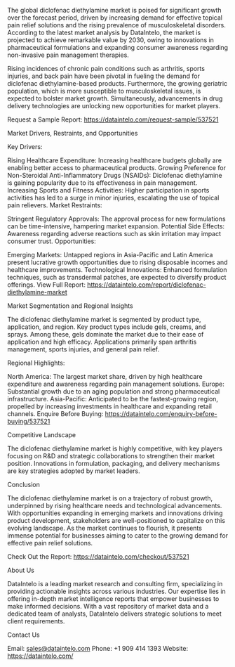 The global diclofenac diethylamine market is poised for significant growth over the forecast period, driven by increasing demand for effective topical pain relief solutions and the rising prevalence of musculoskeletal disorders. According to the latest market analysis by DataIntelo, the market is projected to achieve remarkable value by 2030, owing to innovations in pharmaceutical formulations and expanding consumer awareness regarding non-invasive pain management therapies.

Rising incidences of chronic pain conditions such as arthritis, sports injuries, and back pain have been pivotal in fueling the demand for diclofenac diethylamine-based products. Furthermore, the growing geriatric population, which is more susceptible to musculoskeletal issues, is expected to bolster market growth. Simultaneously, advancements in drug delivery technologies are unlocking new opportunities for market players.

Request a Sample Report: https://dataintelo.com/request-sample/537521

Market Drivers, Restraints, and Opportunities

Key Drivers:

Rising Healthcare Expenditure: Increasing healthcare budgets globally are enabling better access to pharmaceutical products.
Growing Preference for Non-Steroidal Anti-Inflammatory Drugs (NSAIDs): Diclofenac diethylamine is gaining popularity due to its effectiveness in pain management.
Increasing Sports and Fitness Activities: Higher participation in sports activities has led to a surge in minor injuries, escalating the use of topical pain relievers.
Market Restraints:

Stringent Regulatory Approvals: The approval process for new formulations can be time-intensive, hampering market expansion.
Potential Side Effects: Awareness regarding adverse reactions such as skin irritation may impact consumer trust.
Opportunities:

Emerging Markets: Untapped regions in Asia-Pacific and Latin America present lucrative growth opportunities due to rising disposable incomes and healthcare improvements.
Technological Innovations: Enhanced formulation techniques, such as transdermal patches, are expected to diversify product offerings.
View Full Report: https://dataintelo.com/report/diclofenac-diethylamine-market

Market Segmentation and Regional Insights

The diclofenac diethylamine market is segmented by product type, application, and region. Key product types include gels, creams, and sprays. Among these, gels dominate the market due to their ease of application and high efficacy. Applications primarily span arthritis management, sports injuries, and general pain relief.

Regional Highlights:

North America: The largest market share, driven by high healthcare expenditure and awareness regarding pain management solutions.
Europe: Substantial growth due to an aging population and strong pharmaceutical infrastructure.
Asia-Pacific: Anticipated to be the fastest-growing region, propelled by increasing investments in healthcare and expanding retail channels.
Enquire Before Buying: https://dataintelo.com/enquiry-before-buying/537521

Competitive Landscape

The diclofenac diethylamine market is highly competitive, with key players focusing on R&D and strategic collaborations to strengthen their market position. Innovations in formulation, packaging, and delivery mechanisms are key strategies adopted by market leaders.

Conclusion

The diclofenac diethylamine market is on a trajectory of robust growth, underpinned by rising healthcare needs and technological advancements. With opportunities expanding in emerging markets and innovations driving product development, stakeholders are well-positioned to capitalize on this evolving landscape. As the market continues to flourish, it presents immense potential for businesses aiming to cater to the growing demand for effective pain relief solutions.

Check Out the Report: https://dataintelo.com/checkout/537521

About Us

DataIntelo is a leading market research and consulting firm, specializing in providing actionable insights across various industries. Our expertise lies in offering in-depth market intelligence reports that empower businesses to make informed decisions. With a vast repository of market data and a dedicated team of analysts, DataIntelo delivers strategic solutions to meet client requirements.

Contact Us

Email: sales@dataintelo.com
Phone: +1 909 414 1393
Website: https://dataintelo.com/
